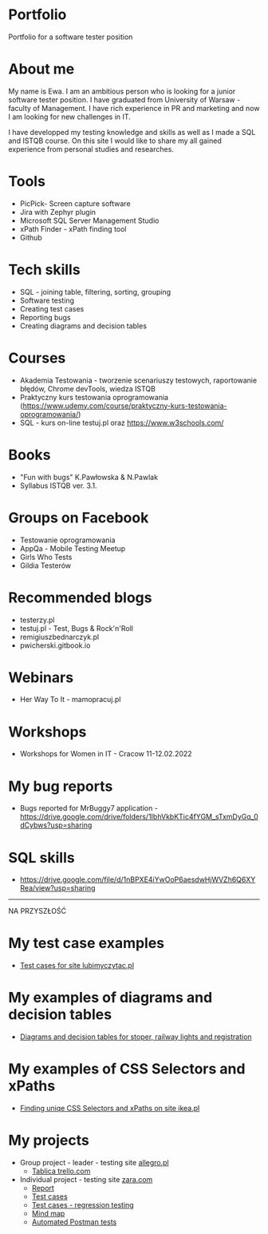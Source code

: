 # Portfolio
Portfolio for a software tester position

# About me
My name is Ewa. I am an ambitious person who is looking for a junior software tester position. I have graduated from University of Warsaw - faculty of Management. I have rich experience in PR and marketing and now I am looking for new challenges in IT.

I have developped my testing knowledge and skills as well as I made a SQL and ISTQB course.
On this site I would like to share my all gained experience from personal studies and researches.

# Tools
  - PicPick-  Screen capture software
  - Jira with Zephyr plugin
  - Microsoft SQL Server Management Studio 
  - xPath Finder - xPath finding tool
  - Github
# Tech skills
  - SQL - joining table, filtering, sorting, grouping
  - Software testing
  - Creating test cases
  - Reporting bugs
  - Creating diagrams and decision tables
  
# Courses
  - Akademia Testowania - tworzenie scenariuszy testowych, raportowanie błędów, Chrome devTools, wiedza ISTQB
  - Praktyczny kurs testowania oprogramowania (https://www.udemy.com/course/praktyczny-kurs-testowania-oprogramowania/)
  - SQL - kurs on-line testuj.pl oraz https://www.w3schools.com/
  
 # Books
  - "Fun with bugs" K.Pawłowska & N.Pawlak
  - Syllabus ISTQB ver. 3.1.

# Groups on Facebook
  - Testowanie oprogramowania
  - AppQa - Mobile Testing Meetup
  - Girls Who Tests
  - Gildia Testerów

# Recommended blogs
  - testerzy.pl
  - testuj.pl - Test, Bugs & Rock'n'Roll
  - remigiuszbednarczyk.pl
  - pwicherski.gitbook.io

# Webinars
  - Her Way To It - mamopracuj.pl

# Workshops
  - Workshops for Women in IT - Cracow 11-12.02.2022

# My bug reports
  - Bugs reported for MrBuggy7 application - https://drive.google.com/drive/folders/1IbhVkbKTic4fYGM_sTxmDyGq_0dCybws?usp=sharing
# SQL skills
  - https://drive.google.com/file/d/1nBPXE4iYwOoP6aesdwHjWVZh6Q6XYRea/view?usp=sharing

-------------------------------------------------------------------------------
NA PRZYSZŁOŚĆ
# My test case examples
  - [Test cases for site lubimyczytac.pl](https://drive.google.com/file/d/1D0U3e0dmMuxV9BhgH6o3SbcsDLrxSCTp/view)
# My examples of diagrams and decision tables
  - [Diagrams and decision tables for stoper, railway lights and registration](https://drive.google.com/file/d/1jDg-xa5rFRCqwA4Cl1hcMg7UcEmo09Ky/view)
# My examples of CSS Selectors and xPaths
  - [Finding uniqe CSS Selectors and xPaths on site ikea.pl](https://drive.google.com/file/d/1lmKfiTYA3y2gaFRNU5nNoFZy0evKpy3a/view)
# My projects
  - Group project - leader - testing site [allegro.pl](https://allegro.pl/)
     - [Tablica trello.com](https://trello.com/b/fZE6cidI/allegropl)
  - Individual project - testing site [zara.com](https://www.zara.com/pl/)
     - [Report](https://drive.google.com/file/d/1AlygpsNK0Og1H7g8RRQjQs1e9LRotXYw/view)
     - [Test cases](https://drive.google.com/file/d/1Uq7kXvy8JQsqhCOky5Yaqh4KbcbLyH9x/view)
     - [Test cases - regression testing](https://drive.google.com/file/d/1R5v7_HHsPG_CWcFRJJl0OmJ2qRvBJSNE/view)
     - [Mind map](https://drive.google.com/file/d/1K8TamEa_IVchmcMzCX_bHoO0gVo22cym/view)
     - [Automated Postman tests](https://drive.google.com/file/d/15kAl0pI02FJYXOYu_KyIKN2XcvBK3Cmm/view)
